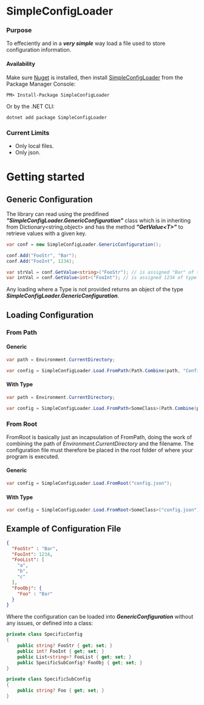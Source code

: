 # SimpleConfigLoader
### Purpose
To effeciently and in a ___very simple___ way load a file used to store configuration information.

#### Availability
Make sure [Nuget](https://learn.microsoft.com/da-dk/nuget/install-nuget-client-tools) is installed, then install [SimpleConfigLoader](https://github.com/fglsng/simpleconfigloader) from the Package Manager Console:
```
PM> Install-Package SimpleConfigLoader
```

Or by the .NET CLI:
```
dotnet add package SimpleConfigLoader
```

### Current Limits
* Only local files.
* Only json.  

  
  
# Getting started  
## Generic Configuration
The library can read using the predifined ***"SimpleConfigLoader.GenericConfiguration"*** class which is in inheriting from Dictionary<string,object> and has the method ***"GetValue\<T>"*** to retrieve values with a given key.
``` C#
var conf = new SimpleConfigLoader.GenericConfiguration();

conf.Add("FooStr", "Bar");
conf.Add("FooInt", 1234);

var strVal = conf.GetValue<string>("FooStr"); // is assigned "Bar" of type String
var intVal = conf.GetValue<int>("FooInt"); // is assigned 1234 of type Integer
```
Any loading where a Type is not provided returns an object of the type ***SimpleConfigLoader.GenericConfiguration***.

## Loading Configuration
### From Path

#### Generic
``` c#
var path = Environment.CurrentDirectory;

var config = SimpleConfigLoader.Load.FromPath(Path.Combine(path, "Config", "config.json"));
```
#### With Type
``` c#
var path = Environment.CurrentDirectory;

var config = SimpleConfigLoader.Load.FromPath<SomeClass>(Path.Combine(path, "Config", "config.json"));
```
### From Root

FromRoot is basically just an incapsulation of FromPath, doing the work of combining the path of *Environment.CurrentDirectory* and the filename. The configuration file must therefore be placed in the root folder of where your program is executed.

#### Generic
``` c#
var config = SimpleConfigLoader.Load.FromRoot("config.json");
```
#### With Type
``` c#
var config = SimpleConfigLoader.Load.FromRoot<SomeClass>("config.json");
```
## Example of Configuration File
``` json
{
  "FooStr" : "Bar",
  "FooInt": 1234,
  "FooList": [
    "a",
    "b",
    "c"
  ],
  "FooObj": {
    "Foo" : "Bar"
  }
}
```
Where the configuration can be loaded into ***GenericConfiguration*** without any issues, or defined into a class:
``` c#
private class SpecificConfig
{
    public string? FooStr { get; set; }
    public int? FooInt { get; set; }
    public List<string>? FooList { get; set; }
    public SpecificSubConfig? FooObj { get; set; }
}

private class SpecificSubConfig
{
    public string? Foo { get; set; }
}
```